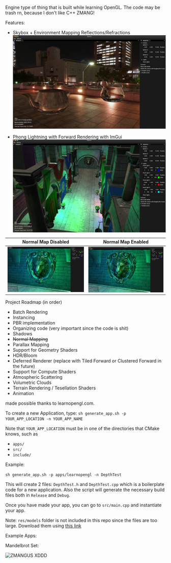 Engine type of thing that is built while learning OpenGL.
The code may be trash rn, because I don't like C++ ZMANG!

Features:

* Skybox + Environment Mapping Reflections/Refractions
![wegojim](gallery/env_mapping.jpeg)

* Phong Lightning with Forward Rendering with ImGui
![sigmallionare](gallery/multiple_lights.jpeg)

Normal Map Disabled             |  Normal Map Enabled
:-------------------------:|:-------------------------:
![grind](gallery/no_normal_map.jpeg)  |  ![](gallery/yes_normal_map.jpeg)

Project Roadmap (in order)
* Batch Rendering
* Instancing
* PBR implementation
* Organizing code (very important since the code is shit)
* Shadows
* ~~Normal Mapping~~
* Parallax Mapping
* Support for Geometry Shaders
* HDR/Bloom
* Deferred Renderer (replace with Tiled Forward or Clustered Forward in the future)
* Support for Compute Shaders
* Atmospheric Scattering
* Volumetric Clouds
* Terrain Rendering / Tesellation Shaders
* Animation

made possible thanks to learnopengl.com.

To create a new Application, type:
`sh generate_app.sh -p YOUR_APP_LOCATION -n YOUR_APP_NAME`

Note that `YOUR_APP_LOCATION` must be in one of the directories that CMake knows, such as

- `apps/`
- `src/`
- `include/`

Example:

`sh generate_app.sh -p apps/learnopengl -n DepthTest` 

This will create 2 files: `DepthTest.h` and `DepthTest.cpp` which is a boilerplate code for a new application.
Also the script will generate the necessary build files both in `Release` and `Debug`.

Once you have made your app, you can go to `src/main.cpp` and instantiate your app.

Note: 
`res/models` folder is not included in this repo since the files are too large. Download them using [this link]()

Example Apps:

Mandelbrot Set:

![ZMANGUS XDDD](gallery/giphy.gif)